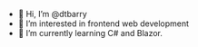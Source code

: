 - 👋 Hi, I’m @dtbarry
- 👀 I’m interested in frontend web development
- 🌱 I’m currently learning C# and Blazor.

<!---
dtbarry/dtbarry is a ✨ special ✨ repository because its `README.md` (this file) appears on your GitHub profile.
You can click the Preview link to take a look at your changes.
--->
